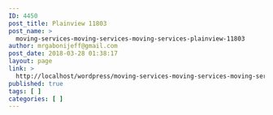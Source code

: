 ```yaml
---
ID: 4450
post_title: Plainview 11803
post_name: >
  moving-services-moving-services-moving-services-plainview-11803
author: mrgabonijeff@gmail.com
post_date: 2018-03-28 01:38:17
layout: page
link: >
  http://localhost/wordpress/moving-services-moving-services-moving-services-plainview-11803/
published: true
tags: [ ]
categories: [ ]
---
```

